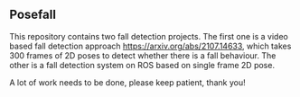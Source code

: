 ## Posefall
This repository contains two fall detection projects. The first one is a video based fall detection approach https://arxiv.org/abs/2107.14633, which takes 300 frames of 2D poses to detect whether there is a fall behaviour. The other is a fall detection system on ROS based on single frame 2D pose.

A lot of work needs to be done, please keep patient, thank you!
